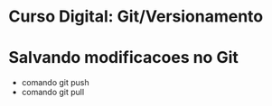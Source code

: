 # Curso Digital: Git/Versionamento

# Salvando modificacoes no Git


* comando git push
* comando git pull
